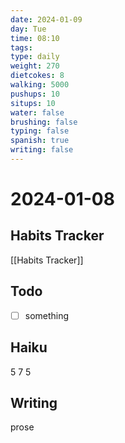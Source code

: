 ```yaml
---
date: 2024-01-09
day: Tue
time: 08:10
tags: 
type: daily
weight: 270
dietcokes: 8
walking: 5000
pushups: 10
situps: 10
water: false
brushing: false
typing: false
spanish: true
writing: false
---
```

# 2024-01-08

## Habits Tracker
[[Habits Tracker]]

## Todo
- [ ] something 
## Haiku
5
7
5
## Writing
prose